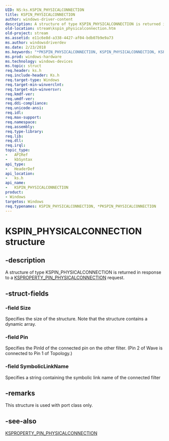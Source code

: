```yaml
---
UID: NS:ks.KSPIN_PHYSICALCONNECTION
title: KSPIN_PHYSICALCONNECTION
author: windows-driver-content
description: A structure of type KSPIN_PHYSICALCONNECTION is returned in response to a KSPROPERTY_PIN_PHYSICALCONNECTION request.
old-location: stream\kspin_physicalconnection.htm
old-project: stream
ms.assetid: e11c6e8d-a338-4427-af04-bdb07b9e9a73
ms.author: windowsdriverdev
ms.date: 2/23/2018
ms.keywords: "*PKSPIN_PHYSICALCONNECTION, KSPIN_PHYSICALCONNECTION, KSPIN_PHYSICALCONNECTION structure [Streaming Media Devices], PKSPIN_PHYSICALCONNECTION, PKSPIN_PHYSICALCONNECTION structure pointer [Streaming Media Devices], ks-struct_7b9a3e0f-2cd9-4822-8e8a-03355dc522ed.xml, ks/KSPIN_PHYSICALCONNECTION, ks/PKSPIN_PHYSICALCONNECTION, stream.kspin_physicalconnection"
ms.prod: windows-hardware
ms.technology: windows-devices
ms.topic: struct
req.header: ks.h
req.include-header: Ks.h
req.target-type: Windows
req.target-min-winverclnt: 
req.target-min-winversvr: 
req.kmdf-ver: 
req.umdf-ver: 
req.ddi-compliance: 
req.unicode-ansi: 
req.idl: 
req.max-support: 
req.namespace: 
req.assembly: 
req.type-library: 
req.lib: 
req.dll: 
req.irql: 
topic_type:
-	APIRef
-	kbSyntax
api_type:
-	HeaderDef
api_location:
-	ks.h
api_name:
-	KSPIN_PHYSICALCONNECTION
product:
- Windows
targetos: Windows
req.typenames: KSPIN_PHYSICALCONNECTION, *PKSPIN_PHYSICALCONNECTION
---
```


# KSPIN_PHYSICALCONNECTION structure


## -description


A structure of type KSPIN_PHYSICALCONNECTION is returned in response to a <a href="https://msdn.microsoft.com/library/windows/hardware/ff565205">KSPROPERTY_PIN_PHYSICALCONNECTION</a> request.


## -struct-fields




### -field Size

Specifies the size of the structure. Note that the structure contains a dynamic array.


### -field Pin

Specifies the PinId of the connected pin on the other filter. (Pin 2 of Wave is connected to Pin 1 of Topology.)


### -field SymbolicLinkName

Specifies a string containing the symbolic link name of the connected filter 


## -remarks



This structure is used with port class only.




## -see-also




<a href="https://msdn.microsoft.com/library/windows/hardware/ff565205">KSPROPERTY_PIN_PHYSICALCONNECTION</a>
 

 

